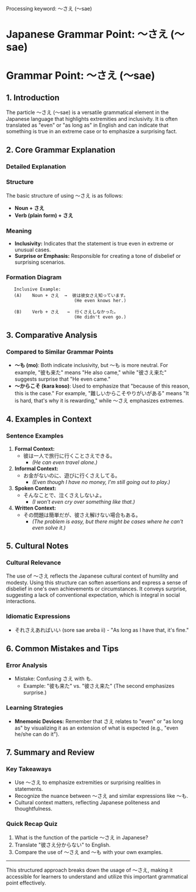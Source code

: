 Processing keyword: ～さえ (～sae)
# Japanese Grammar Point: ～さえ (～sae)
# Grammar Point: ～さえ (～sae)
## 1. Introduction
The particle ～さえ (～sae) is a versatile grammatical element in the Japanese language that highlights extremities and inclusivity. It is often translated as "even" or "as long as" in English and can indicate that something is true in an extreme case or to emphasize a surprising fact.
## 2. Core Grammar Explanation
### Detailed Explanation
### Structure
The basic structure of using ～さえ is as follows:
- **Noun + さえ**
- **Verb (plain form) + さえ**
### Meaning
- **Inclusivity:** Indicates that the statement is true even in extreme or unusual cases.
- **Surprise or Emphasis:** Responsible for creating a tone of disbelief or surprising scenarios.
### Formation Diagram
```
   Inclusive Example:
   (A)    Noun + さえ  →  彼は彼女さえ知っています。 
                          (He even knows her.)
  
   (B)    Verb + さえ   →  行くさえしなかった。 
                          (He didn't even go.)
```
## 3. Comparative Analysis
### Compared to Similar Grammar Points
- **～も (mo)**: Both indicate inclusivity, but ～も is more neutral. For example, "彼も来た" means "He also came," while "彼さえ来た" suggests surprise that "He even came."
- **～からこそ (kara koso)**: Used to emphasize that "because of this reason, this is the case." For example, "難しいからこそやりがいがある" means "It is hard, that's why it is rewarding," while ～さえ emphasizes extremes.
## 4. Examples in Context
### Sentence Examples
1. **Formal Context:**
   - 彼は一人で旅行に行くことさえできる。
     - *(He can even travel alone.)*
2. **Informal Context:**
   - お金がないのに、遊びに行くさえしてる。
     - *(Even though I have no money, I'm still going out to play.)*
3. **Spoken Context:**
   - そんなことで、泣くさえしないよ。
     - *(I won't even cry over something like that.)*
4. **Written Context:**
   - その問題は簡単だが、彼さえ解けない場合もある。
     - *(The problem is easy, but there might be cases where he can't even solve it.)*
## 5. Cultural Notes
### Cultural Relevance
The use of ～さえ reflects the Japanese cultural context of humility and modesty. Using this structure can soften assertions and express a sense of disbelief in one's own achievements or circumstances. It conveys surprise, suggesting a lack of conventional expectation, which is integral in social interactions.
### Idiomatic Expressions
- それさえあればいい (sore sae areba ii) - "As long as I have that, it's fine."
## 6. Common Mistakes and Tips
### Error Analysis
- Mistake: Confusing さえ with も.
  - Example: "彼も来た" vs. "彼さえ来た" (The second emphasizes surprise.)
  
### Learning Strategies
- **Mnemonic Devices:** Remember that さえ relates to "even" or "as long as" by visualizing it as an extension of what is expected (e.g., "even he/she can do it").
## 7. Summary and Review
### Key Takeaways
- Use ～さえ to emphasize extremities or surprising realities in statements.
- Recognize the nuance between ～さえ and similar expressions like ～も.
- Cultural context matters, reflecting Japanese politeness and thoughtfulness.
### Quick Recap Quiz
1. What is the function of the particle ～さえ in Japanese?
2. Translate "彼さえ分からない" to English.
3. Compare the use of ～さえ and ～も with your own examples.
---
This structured approach breaks down the usage of ～さえ, making it accessible for learners to understand and utilize this important grammatical point effectively.
